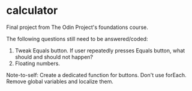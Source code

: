 # calculator
Final project from The Odin Project's foundations course.

The following questions still need to be answered/coded:

1. Tweak Equals button. If user repeatedly presses Equals button, what should and should not happen?
2. Floating numbers.


Note-to-self: Create a dedicated function for buttons. Don't use forEach. Remove global variables and localize them.